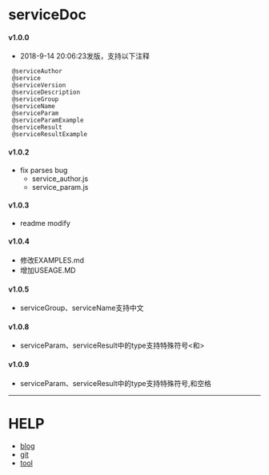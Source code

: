 # serviceDoc 
#### v1.0.0 
* 2018-9-14 20:06:23发版，支持以下注释
```
 @serviceAuthor
 @service
 @serviceVersion
 @serviceDescription
 @serviceGroup
 @serviceName
 @serviceParam
 @serviceParamExample
 @serviceResult
 @serviceResultExample
```
#### v1.0.2 
* fix parses bug
  * service_author.js
  * service_param.js  
   
#### v1.0.3
* readme modify
    
#### v1.0.4
* 修改EXAMPLES.md
* 增加USEAGE.MD

#### v1.0.5
* serviceGroup、serviceName支持中文

#### v1.0.8
* serviceParam、serviceResult中的type支持特殊符号<和>

#### v1.0.9
* serviceParam、serviceResult中的type支持特殊符号,和空格

---    


# HELP
* [blog](http://blog.suiyiwen.com/)
* [git](https://gitee.com/UnlimitedBladeWorks_123/servicedoc)
* [tool](http://tool.suiyiwen.com/servicedoc/)







